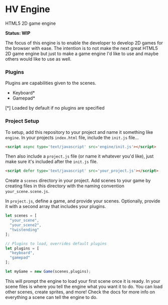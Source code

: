# HV Engine
HTML5 2D game engine

**Status: WIP**

The focus of this engine is to enable the developer to develop 2D games for the browser with ease. The intention is to not make the next great HTML5 2D game engine but just to make a game engine I'd like to use and maybe others would like to use as well.

### Plugins
Plugins are capabilities given to the scenes.
- Keyboard*
- Gamepad*

[*] Loaded by default if no plugins are specified

### Project Setup

To setup, add this repository to your project and name it something like `engine`.
In your projects `index.html` file, include the `init.js` file...
```html
<script async type='text/javascript' src='engine/init.js'></script>
```
Then also include a `project.js` file (or name it whatever you'd like), just make sure it's included after the `init.js` file.
```html
<script defer type='text/javascript' src='your_project.js'></script>
```
Create a `scenes` directory in your project. Add scenes to your game by creating files in this directory with the naming convention `your_scene.scene.js`.

In `project.js`, define a game, and provide your scenes. Optionally, provide it with a second array that includes your plugins.
```js
let scenes = [
  "your_scene",
  "your_scene2",
  "twistending"
];

// Plugins to load, overrides default plugins
let plugins = [
  "keyboard",
  "gamepad"
];

let myGame = new Game(scenes,plugins);
```
This will prompt the engine to load your first scene once it is ready. In your scene files is where you tell the engine what you want it to do. You can load other scenes, create sprites, and more! Check the docs for more info on everything a scene can tell the engine to do.
